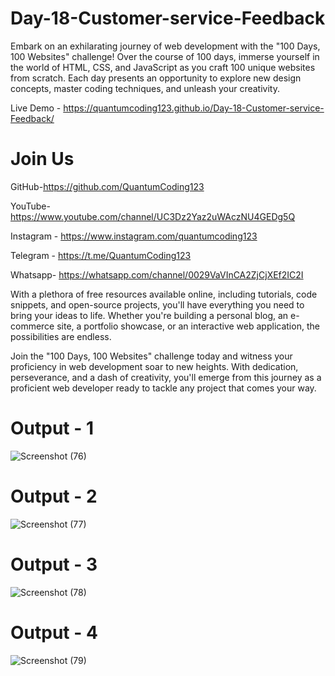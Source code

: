 # Day-18-Customer-service-Feedback

Embark on an exhilarating journey of web development with the "100 Days, 100 Websites" challenge! Over the course of 100 days, immerse yourself in the world of HTML, CSS, and JavaScript as you craft 100 unique websites from scratch. Each day presents an opportunity to explore new design concepts, master coding techniques, and unleash your creativity.

Live Demo - https://quantumcoding123.github.io/Day-18-Customer-service-Feedback/

# Join Us

GitHub-https://github.com/QuantumCoding123

YouTube-https://www.youtube.com/channel/UC3Dz2Yaz2uWAczNU4GEDg5Q

Instagram - https://www.instagram.com/quantumcoding123

Telegram - https://t.me/QuantumCoding123

Whatsapp- https://whatsapp.com/channel/0029VaVInCA2ZjCjXEf2IC2I

With a plethora of free resources available online, including tutorials, code snippets, and open-source projects, you'll have everything you need to bring your ideas to life. Whether you're building a personal blog, an e-commerce site, a portfolio showcase, or an interactive web application, the possibilities are endless.

Join the "100 Days, 100 Websites" challenge today and witness your proficiency in web development soar to new heights. With dedication, perseverance, and a dash of creativity, you'll emerge from this journey as a proficient web developer ready to tackle any project that comes your way.

# Output - 1

![Screenshot (76)](https://github.com/QuantumCoding123/Day-18-Customer-service-Feedback/assets/166281221/8f8b4181-528c-40bb-b1ec-a0805c3c4b79)


# Output - 2

![Screenshot (77)](https://github.com/QuantumCoding123/Day-18-Customer-service-Feedback/assets/166281221/953c2cd0-f71a-4bf0-a439-b04f1c48d22e)


# Output - 3

![Screenshot (78)](https://github.com/QuantumCoding123/Day-18-Customer-service-Feedback/assets/166281221/cd47024c-e909-4470-b691-c591c660d009)


# Output - 4

![Screenshot (79)](https://github.com/QuantumCoding123/Day-18-Customer-service-Feedback/assets/166281221/b02fda07-363f-4c04-9afd-d27ac18d53da)


